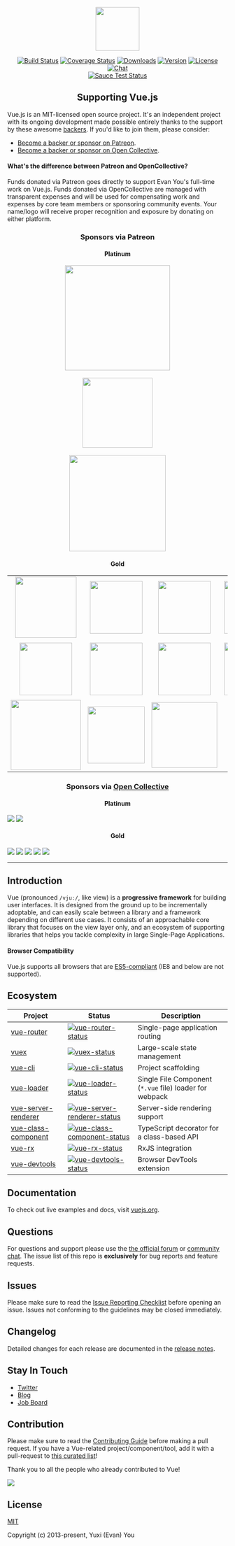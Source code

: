<p align="center"><a href="https://vuejs.org" target="_blank"><img width="100"src="https://vuejs.org/images/logo.png"></a></p>

<p align="center">
	<a href="https://circleci.com/gh/vuejs/vue/tree/dev"><img src="https://img.shields.io/circleci/project/vuejs/vue/dev.svg" alt="Build Status"></a>
	<a href="https://codecov.io/github/vuejs/vue?branch=dev"><img src="https://img.shields.io/codecov/c/github/vuejs/vue/dev.svg" alt="Coverage Status"></a>
	<a href="https://www.npmjs.com/package/vue"><img src="https://img.shields.io/npm/dm/vue.svg" alt="Downloads"></a>
	<a href="https://www.npmjs.com/package/vue"><img src="https://img.shields.io/npm/v/vue.svg" alt="Version"></a>
	<a href="https://www.npmjs.com/package/vue"><img src="https://img.shields.io/npm/l/vue.svg" alt="License"></a>
	<a href="https://chat.vuejs.org/"><img src="https://img.shields.io/badge/chat-on%20discord-7289da.svg" alt="Chat">
	<br>
	<a href="https://saucelabs.com/u/vuejs"><img src="https://saucelabs.com/browser-matrix/vuejs.svg" alt="Sauce Test Status"></a>
</p>

<h2 align="center">Supporting Vue.js</h2>

Vue.js is an MIT-licensed open source project. It's an independent project with its ongoing development made possible entirely thanks to the support by these awesome [backers](https://github.com/vuejs/vue/blob/dev/BACKERS.md). If you'd like to join them, please consider:

- [Become a backer or sponsor on Patreon](https://www.patreon.com/evanyou).
- [Become a backer or sponsor on Open Collective](https://opencollective.com/vuejs).

#### What's the difference between Patreon and OpenCollective?

Funds donated via Patreon goes directly to support Evan You's full-time work on Vue.js. Funds donated via OpenCollective are managed with transparent expenses and will be used for compensating work and expenses by core team members or sponsoring community events. Your name/logo will receive proper recognition and exposure by donating on either platform.

<h3 align="center">Sponsors via Patreon</h3>

<h4 align="center">Platinum</h4>

<p align="center">
	<a href="https://stdlib.com">
		<img width="240px" src="https://raw.githubusercontent.com/vuejs/vuejs.org/master/themes/vue/source/images/stdlib.png">
	</a>
	<br><br>
	<a href="https://xiaozhuanlan.com">
		<img width="160px" src="https://raw.githubusercontent.com/vuejs/cn.vuejs.org/master/themes/vue/source/images/xiaozhuanlan.png">
	</a>
	<br><br>
	<a href="http://tooltwist.com" target="_blank">
		<img width="220px" src="https://raw.githubusercontent.com/vuejs/vuejs.org/master/themes/vue/source/images/tooltwist.png">
	</a>
</p>

<h4 align="center">Gold</h4>

<table>
	<tbody>
		<tr>
			<td align="center" valign="middle">
				<a href="https://deepstreamhub.com" target="_blank">
					<img width="140px" src="https://raw.githubusercontent.com/vuejs/vuejs.org/master/themes/vue/source/images/deepstream.png">
				</a>
			</td>
			<td align="center" valign="middle">
				<a href="https://jsfiddle.net/">
					<img width="120px" src="https://raw.githubusercontent.com/vuejs/vuejs.org/master/themes/vue/source/images/jsfiddle.png">
				</a>
			</td>
			<td align="center" valign="middle">
				<a href="https://laravel.com/">
					<img width="120px" src="https://raw.githubusercontent.com/vuejs/vuejs.org/master/themes/vue/source/images/laravel.png">
				</a>
			</td>
			<td align="center" valign="middle">
				<a href="https://chaitin.cn/">
					<img width="120px" src="https://raw.githubusercontent.com/vuejs/vuejs.org/master/themes/vue/source/images/chaitin.png">
				</a>
			</td>
			<td align="center" valign="middle">
				<a href="https://htmlburger.com/">
					<img width="120px" src="https://raw.githubusercontent.com/vuejs/vuejs.org/master/themes/vue/source/images/htmlburger.png">
				</a>
			</td>
			<td align="center" valign="middle">
				<a href="https://starter.someline.com/">
					<img width="120px" src="https://raw.githubusercontent.com/vuejs/vuejs.org/master/themes/vue/source/images/someline.png">
				</a>
			</td>
		</tr>
		<tr></tr>
		<tr>
			<td align="center" valign="middle">
				<a href="http://monterail.com/" target="_blank">
					<img width="120px" src="https://raw.githubusercontent.com/vuejs/vuejs.org/master/themes/vue/source/images/monterail.png">
				</a>
			</td>
			<td align="center" valign="middle">
				<a href="https://www.2mhost.com/" target="_blank">
					<img width="120px" src="https://raw.githubusercontent.com/vuejs/vuejs.org/master/themes/vue/source/images/2mhost.png">
				</a>
			</td>
			<td align="center" valign="middle">
				<a href="https://vuejsjob.com/?ref=vuejs" target="_blank">
					<img width="120px" src="https://raw.githubusercontent.com/vuejs/vuejs.org/master/themes/vue/source/images/vuejobs.png">
				</a>
			</td>
			<td align="center" valign="middle">
				<a href="https://leanpub.com/vuejs2" target="_blank">
					<img width="120px" src="https://raw.githubusercontent.com/vuejs/vuejs.org/master/themes/vue/source/images/tmvuejs2.png">
				</a>
			</td>
			<td align="center" valign="middle">
				<a href="https://component.io/" target="_blank">
					<img width="130px" src="https://raw.githubusercontent.com/vuejs/vuejs.org/master/themes/vue/source/images/component_io.png">
				</a>
			</td>
			<td align="center" valign="middle">
				<a href="https://www.xfive.co/" target="_blank">
					<img width="80px" src="https://raw.githubusercontent.com/vuejs/vuejs.org/master/themes/vue/source/images/xfive.png">
				</a>
			</td>
		</tr>
		<tr></tr>
		<tr>
			<td align="center" valign="middle">
				<a href="http://www.frontenddevelopermeetups.com/" target="_blank">
					<img width="160px" src="https://raw.githubusercontent.com/vuejs/vuejs.org/master/themes/vue/source/images/frontend-meetups.png">
				</a>
			</td>
			<td align="center" valign="middle">
				<a href="https://onsen.io/vue/" target="_blank">
					<img width="130px" src="https://raw.githubusercontent.com/vuejs/vuejs.org/master/themes/vue/source/images/onsen-ui.png">
				</a>
			</td>
			<td align="center" valign="middle">
				<a href="https://themeforest.net/item/clear-bootstrap-vuejs-admin-template/19339739?ref=jyostna&utm_source=vuejs.org&utm_campaign=vuejs_patreon" target="_blank">
					<img width="150px" src="https://raw.githubusercontent.com/vuejs/vuejs.org/master/themes/vue/source/images/vuejsadmin.png">
				</a>
			</td>
		</tr>
	</tbody>
</table>

<h3 align="center">Sponsors via <a href="https://opencollective.com/vuejs">Open Collective</a></h3>

<h4 align="center">Platinum</h4>

<a href="https://opencollective.com/vuejs/tiers/platinumsponsors/0/website" target="_blank"><img src="https://opencollective.com/vuejs/tiers/platinumsponsors/0/avatar.svg"></a>
<a href="https://opencollective.com/vuejs/tiers/platinumsponsors/1/website" target="_blank"><img src="https://opencollective.com/vuejs/tiers/platinumsponsors/1/avatar.svg"></a>

<h4 align="center">Gold</h4>

<a href="https://opencollective.com/vuejs/tiers/goldsponsors/0/website" target="_blank"><img src="https://opencollective.com/vuejs/tiers/goldsponsors/0/avatar.svg"></a>
<a href="https://opencollective.com/vuejs/tiers/goldsponsors/1/website" target="_blank"><img src="https://opencollective.com/vuejs/tiers/goldsponsors/1/avatar.svg"></a>
<a href="https://opencollective.com/vuejs/tiers/goldsponsors/2/website" target="_blank"><img src="https://opencollective.com/vuejs/tiers/goldsponsors/2/avatar.svg"></a>
<a href="https://opencollective.com/vuejs/tiers/goldsponsors/3/website" target="_blank"><img src="https://opencollective.com/vuejs/tiers/goldsponsors/3/avatar.svg"></a>
<a href="https://opencollective.com/vuejs/tiers/goldsponsors/4/website" target="_blank"><img src="https://opencollective.com/vuejs/tiers/goldsponsors/4/avatar.svg"></a>

---

## Introduction

Vue (pronounced `/vjuː/`, like view) is a **progressive framework** for building user interfaces. It is designed from the ground up to be incrementally adoptable, and can easily scale between a library and a framework depending on different use cases. It consists of an approachable core library that focuses on the view layer only, and an ecosystem of supporting libraries that helps you tackle complexity in large Single-Page Applications.

#### Browser Compatibility

Vue.js supports all browsers that are [ES5-compliant](http://kangax.github.io/compat-table/es5/) (IE8 and below are not supported).

## Ecosystem

| Project | Status | Description |
|---------|--------|-------------|
| [vue-router]					| [![vue-router-status]][vue-router-package] | Single-page application routing |
| [vuex]								| [![vuex-status]][vuex-package] | Large-scale state management |
| [vue-cli]						 | [![vue-cli-status]][vue-cli-package] | Project scaffolding |
| [vue-loader]					| [![vue-loader-status]][vue-loader-package] | Single File Component (`*.vue` file) loader for webpack |
| [vue-server-renderer] | [![vue-server-renderer-status]][vue-server-renderer-package] | Server-side rendering support |
| [vue-class-component] | [![vue-class-component-status]][vue-class-component-package] | TypeScript decorator for a class-based API |
| [vue-rx]							| [![vue-rx-status]][vue-rx-package] | RxJS integration |
| [vue-devtools]				| [![vue-devtools-status]][vue-devtools-package] | Browser DevTools extension |

[vue-router]: https://github.com/vuejs/vue-router
[vuex]: https://github.com/vuejs/vuex
[vue-cli]: https://github.com/vuejs/vue-cli
[vue-loader]: https://github.com/vuejs/vue-loader
[vue-server-renderer]: https://github.com/vuejs/vue/tree/dev/packages/vue-server-renderer
[vue-class-component]: https://github.com/vuejs/vue-class-component
[vue-rx]: https://github.com/vuejs/vue-rx
[vue-devtools]:	https://github.com/vuejs/vue-devtools

[vue-router-status]: https://img.shields.io/npm/v/vue-router.svg
[vuex-status]: https://img.shields.io/npm/v/vuex.svg
[vue-cli-status]: https://img.shields.io/npm/v/vue-cli.svg
[vue-loader-status]: https://img.shields.io/npm/v/vue-loader.svg
[vue-server-renderer-status]: https://img.shields.io/npm/v/vue-server-renderer.svg
[vue-class-component-status]: https://img.shields.io/npm/v/vue-class-component.svg
[vue-rx-status]: https://img.shields.io/npm/v/vue-rx.svg
[vue-devtools-status]: https://img.shields.io/chrome-web-store/v/nhdogjmejiglipccpnnnanhbledajbpd.svg

[vue-router-package]: https://npmjs.com/package/vue-router
[vuex-package]: https://npmjs.com/package/vuex
[vue-cli-package]: https://npmjs.com/package/vue-cli
[vue-loader-package]: https://npmjs.com/package/vue-loader
[vue-server-renderer-package]: https://npmjs.com/package/vue-server-renderer
[vue-class-component-package]: https://npmjs.com/package/vue-class-component
[vue-rx-package]: https://npmjs.com/package/vue-rx
[vue-devtools-package]: https://chrome.google.com/webstore/detail/vuejs-devtools/nhdogjmejiglipccpnnnanhbledajbpd

## Documentation

To check out live examples and docs, visit [vuejs.org](https://vuejs.org).

## Questions

For questions and support please use the [the official forum](http://forum.vuejs.org) or [community chat](https://chat.vuejs.org/). The issue list of this repo is **exclusively** for bug reports and feature requests.

## Issues

Please make sure to read the [Issue Reporting Checklist](https://github.com/vuejs/vue/blob/dev/.github/CONTRIBUTING.md#issue-reporting-guidelines) before opening an issue. Issues not conforming to the guidelines may be closed immediately.

## Changelog

Detailed changes for each release are documented in the [release notes](https://github.com/vuejs/vue/releases).

## Stay In Touch

- [Twitter](https://twitter.com/vuejs)
- [Blog](https://medium.com/the-vue-point)
- [Job Board](https://vuejobs.com/?ref=vuejs)

## Contribution

Please make sure to read the [Contributing Guide](https://github.com/vuejs/vue/blob/dev/.github/CONTRIBUTING.md) before making a pull request. If you have a Vue-related project/component/tool, add it with a pull-request to [this curated list](https://github.com/vuejs/awesome-vue)!

Thank you to all the people who already contributed to Vue!

<a href="https://github.com/vuejs/vue/graphs/contributors"><img src="https://opencollective.com/vuejs/contributors.svg?width=890" /></a>


## License

[MIT](http://opensource.org/licenses/MIT)

Copyright (c) 2013-present, Yuxi (Evan) You
